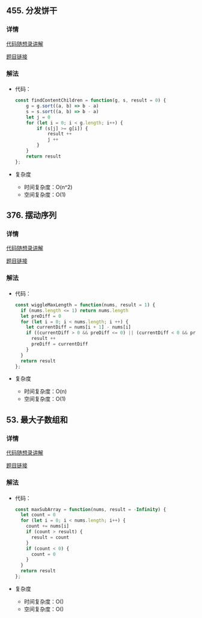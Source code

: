 ## 455. 分发饼干

### 详情

[代码随想录讲解](https://programmercarl.com/0455.%E5%88%86%E5%8F%91%E9%A5%BC%E5%B9%B2.html#%E7%AE%97%E6%B3%95%E5%85%AC%E5%BC%80%E8%AF%BE)

[题目链接](https://leetcode.cn/problems/assign-cookies/description/)

### 解法

####

- 代码：

  ```js
  const findContentChildren = function(g, s, result = 0) {
      g = g.sort((a, b) => b - a)
      s = s.sort((a, b) => b - a)
      let j = 0
      for (let i = 0; i < g.length; i++) {
          if (s[j] >= g[i]) {
              result ++
              j ++
          }
      }
      return result
  };
  ```

- 复杂度

  - 时间复杂度：O(n^2)
  - 空间复杂度：O(1)


## 376. 摆动序列

### 详情

[代码随想录讲解](https://programmercarl.com/0376.%E6%91%86%E5%8A%A8%E5%BA%8F%E5%88%97.html#%E7%AE%97%E6%B3%95%E5%85%AC%E5%BC%80%E8%AF%BE)

[题目链接](https://leetcode.cn/problems/wiggle-subsequence/description/)

### 解法

####

- 代码：

  ```js
  const wiggleMaxLength = function(nums, result = 1) {
    if (nums.length <= 1) return nums.length
    let preDiff = 0
    for (let i = 0; i < nums.length; i ++) {
      let currentDiff = nums[i + 1] - nums[i]
      if ((currentDiff > 0 && preDiff <= 0) || (currentDiff < 0 && preDiff >= 0)) {
        result ++
        preDiff = currentDiff
      }
    }
    return result
  };
  ```

- 复杂度

  - 时间复杂度：O(n)
  - 空间复杂度：O(1)


## 53. 最大子数组和

### 详情

[代码随想录讲解](https://programmercarl.com/0053.%E6%9C%80%E5%A4%A7%E5%AD%90%E5%BA%8F%E5%92%8C.html#%E7%AE%97%E6%B3%95%E5%85%AC%E5%BC%80%E8%AF%BE)

[题目链接](https://leetcode.cn/problems/maximum-subarray/description/)

### 解法

####

- 代码：

  ```js
  const maxSubArray = function(nums, result = -Infinity) {
    let count = 0
    for (let i = 0; i < nums.length; i++) {
      count += nums[i]
      if (count > result) {
        result = count
      }
      if (count < 0) {
        count = 0
      }
    }
    return result
  };
  ```

- 复杂度

  - 时间复杂度：O()
  - 空间复杂度：O()
